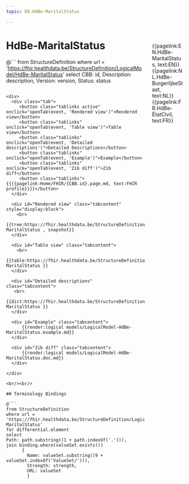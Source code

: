 ```yaml
---
topic: EN.HdBe-MaritalStatus

---
```


<div style="float:right;width:85px;padding:10px;margin:10">
<p>{{pagelink:EN.HdBe-MaritalStatus, text:EN}}  {{pagelink:NL.HdBe-BurgerlijkeStaat, text:NL}}  {{pagelink:FR.HdBe-ÉtatCivil, text:FR}}<p>
</div>

# HdBe-MaritalStatus



@```
from StructureDefinition
where url = 'https://fhir.healthdata.be/StructureDefinition/LogicalModel/HdBe-MaritalStatus'
select 
CBB: id,
Description: description, 
Version: version,
Status: status
```

<div>
  <div class="tab">
     <button class="tablinks active" onclick="openTab(event, 'Rendered view')">Rendered view</button>
     <button class="tablinks" onclick="openTab(event, 'Table view')">Table view</button>
     <button class="tablinks" onclick="openTab(event, 'Detailed descriptions')">Detailed Descriptions</button>
     <button class="tablinks" onclick="openTab(event, 'Example')">Example</button>
     <button class="tablinks" onclick="openTab(event, 'Zib diff')">Zib diff</button>
     <button class="tablinks">{{{{pagelink:Home/FHIR/{CBB.id}.page.md, text:FHIR profile}}}}</button>
  </div>

  <div id="Rendered view" class="tabcontent" style="display:block">
    <br>
      {{tree:https://fhir.healthdata.be/StructureDefinition/LogicalModel/HdBe-MaritalStatus , snapshot}}
  </div>

  <div id="Table view" class="tabcontent">
    <br>
      {{table:https://fhir.healthdata.be/StructureDefinition/LogicalModel/HdBe-MaritalStatus }}
  </div>

  <div id="Detailed descriptions" class="tabcontent">
   <br>
      {{dict:https://fhir.healthdata.be/StructureDefinition/LogicalModel/HdBe-MaritalStatus }}
  </div>

  <div id="Example" class="tabcontent">
      {{render:logical models/LogicalModel-HdBe-MaritalStatus.example.md}}
  </div>

  <div id="Zib diff" class="tabcontent">
      {{render:logical models/LogicalModel-HdBe-MaritalStatus.doc.md}}
  </div>

</div>

<br/><br/> 

## Terminology Bindings

@```
from StructureDefinition
where url = 'https://fhir.healthdata.be/StructureDefinition/LogicalModel/HdBe-MaritalStatus'
for differential.element
select
Path: path.substring((1 + path.indexOf('.'))),
join binding.where(valueSet.exists())
      { 
        Name: valueSet.substring((9 + valueSet.indexOf('ValueSet/'))),
        Strength: strength,
        URL: valueSet
        }
```  
